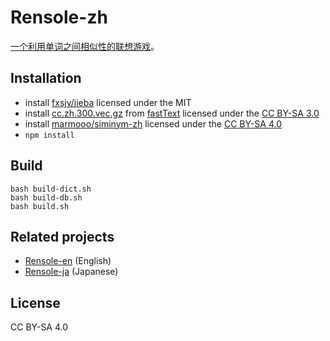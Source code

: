 # Rensole-zh

[一个利用单词之间相似性的联想游戏](https://marmooo.github.io/rensole-en/)。

## Installation

- install [fxsjy/jieba](https://github.com/fxsjy/jieba) licensed under the MIT
- install
  [cc.zh.300.vec.gz](https://dl.fbaipublicfiles.com/fasttext/vectors-crawl/cc.zh.300.vec.gz)
  from [fastText](https://fasttext.cc/docs/en/crawl-vectors.html) licensed under
  the [CC BY-SA 3.0](https://creativecommons.org/licenses/by-sa/3.0/)
- install [marmooo/siminym-zh](https://github.com/marmooo/siminym-zh) licensed
  under the [CC BY-SA 4.0](https://creativecommons.org/licenses/by-sa/4.0/)
- `npm install`

## Build

```
bash build-dict.sh
bash build-db.sh
bash build.sh
```

## Related projects

- [Rensole-en](https://github.com/marmooo/rensole-en) (English)
- [Rensole-ja](https://github.com/marmooo/rensole-ja) (Japanese)

## License

CC BY-SA 4.0
